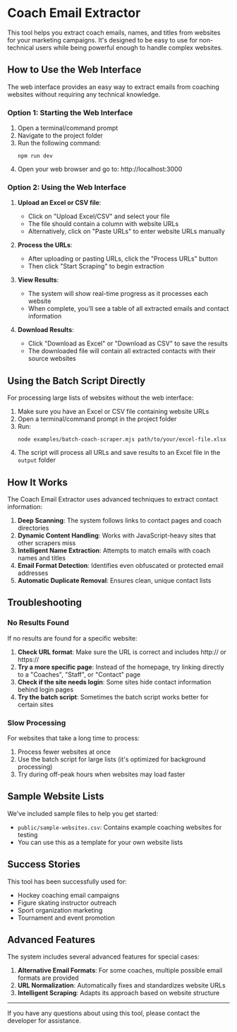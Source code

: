 # Coach Email Extractor

This tool helps you extract coach emails, names, and titles from websites for your marketing campaigns. It's designed to be easy to use for non-technical users while being powerful enough to handle complex websites.

## How to Use the Web Interface

The web interface provides an easy way to extract emails from coaching websites without requiring any technical knowledge.

### Option 1: Starting the Web Interface

1. Open a terminal/command prompt
2. Navigate to the project folder
3. Run the following command:
   ```
   npm run dev
   ```
4. Open your web browser and go to: http://localhost:3000

### Option 2: Using the Web Interface

1. **Upload an Excel or CSV file**:

   - Click on "Upload Excel/CSV" and select your file
   - The file should contain a column with website URLs
   - Alternatively, click on "Paste URLs" to enter website URLs manually

2. **Process the URLs**:

   - After uploading or pasting URLs, click the "Process URLs" button
   - Then click "Start Scraping" to begin extraction

3. **View Results**:

   - The system will show real-time progress as it processes each website
   - When complete, you'll see a table of all extracted emails and contact information

4. **Download Results**:
   - Click "Download as Excel" or "Download as CSV" to save the results
   - The downloaded file will contain all extracted contacts with their source websites

## Using the Batch Script Directly

For processing large lists of websites without the web interface:

1. Make sure you have an Excel or CSV file containing website URLs
2. Open a terminal/command prompt in the project folder
3. Run:
   ```
   node examples/batch-coach-scraper.mjs path/to/your/excel-file.xlsx
   ```
4. The script will process all URLs and save results to an Excel file in the `output` folder

## How It Works

The Coach Email Extractor uses advanced techniques to extract contact information:

1. **Deep Scanning**: The system follows links to contact pages and coach directories
2. **Dynamic Content Handling**: Works with JavaScript-heavy sites that other scrapers miss
3. **Intelligent Name Extraction**: Attempts to match emails with coach names and titles
4. **Email Format Detection**: Identifies even obfuscated or protected email addresses
5. **Automatic Duplicate Removal**: Ensures clean, unique contact lists

## Troubleshooting

### No Results Found

If no results are found for a specific website:

1. **Check URL format**: Make sure the URL is correct and includes http:// or https://
2. **Try a more specific page**: Instead of the homepage, try linking directly to a "Coaches", "Staff", or "Contact" page
3. **Check if the site needs login**: Some sites hide contact information behind login pages
4. **Try the batch script**: Sometimes the batch script works better for certain sites

### Slow Processing

For websites that take a long time to process:

1. Process fewer websites at once
2. Use the batch script for large lists (it's optimized for background processing)
3. Try during off-peak hours when websites may load faster

## Sample Website Lists

We've included sample files to help you get started:

- `public/sample-websites.csv`: Contains example coaching websites for testing
- You can use this as a template for your own website lists

## Success Stories

This tool has been successfully used for:

- Hockey coaching email campaigns
- Figure skating instructor outreach
- Sport organization marketing
- Tournament and event promotion

## Advanced Features

The system includes several advanced features for special cases:

1. **Alternative Email Formats**: For some coaches, multiple possible email formats are provided
2. **URL Normalization**: Automatically fixes and standardizes website URLs
3. **Intelligent Scraping**: Adapts its approach based on website structure

---

If you have any questions about using this tool, please contact the developer for assistance.
